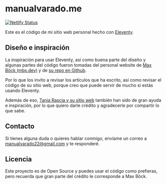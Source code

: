# manualvarado.me

[![Netlify Status](https://api.netlify.com/api/v1/badges/2fdd0363-ed91-4b4f-a46d-5891a629ddb1/deploy-status)](https://app.netlify.com/sites/manualvarado/deploys)

Este es el código de mi sitio web personal hecho con [Eleventy](https://www.11ty.dev/).

## Diseño e inspiración

La inspiración para usar Eleventy, así como buena parte del diseño y algunas partes del código fueron tomadas del personal website de [Max Böck (mbx.dev)](https://mxb.dev/) y de [su repo en Github](https://github.com/maxboeck/mxb).

Por lo que los invito a revisar los artículos que ha escrito, así como revisar el código de su sitio web, porque creo que puede servir de mucho si estás usando Eleventy.

Además de eso, [Tania Rascia y su sitio web](https://www.taniarascia.com/) también han sido de gran ayuda e inspiración, por lo que quiero darle crédito y agradecerle por compartir lo que sabe.

## Contacto

Si tienes alguna duda o quieres hablar conmigo, envíame un correo a manualvarado22@gmail.com y te responderé.

## Licencia

Este proyecto es de Open Source y puedes usar el código como prefieras, pero recuerda que gran parte del crédito le corresponde a Max Böck.